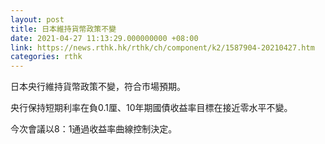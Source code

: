 ```yaml
---
layout: post
title: 日本維持貨幣政策不變
date: 2021-04-27 11:13:29.000000000 +08:00
link: https://news.rthk.hk/rthk/ch/component/k2/1587904-20210427.htm
categories: rthk
---
```


日本央行維持貨幣政策不變，符合市場預期。

央行保持短期利率在負0.1厘、10年期國債收益率目標在接近零水平不變。

今次會議以8：1通過收益率曲線控制決定。
